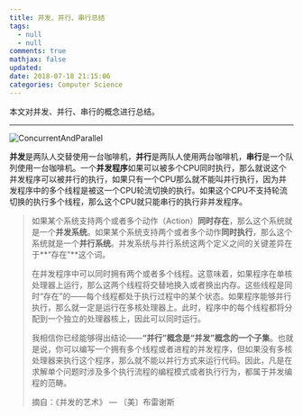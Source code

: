 ```yaml
---
title: 并发、并行、串行总结
tags:
  - null
  - null
comments: true
mathjax: false
updated:
date: 2018-07-18 21:15:06
categories: Computer Science
---
```


本文对并发、并行、串行的概念进行总结。

<!-- more -->

---

![ConcurrentAndParallel](ConcurrentAndParallel.jpg)

**并发**是两队人交替使用一台咖啡机，**并行**是两队人使用两台咖啡机，**串行**是一个队列使用一台咖啡机。一个**并发程序**如果可以被多个CPU同时执行，那么就说这个并发程序可以被并行的执行，如果只有一个CPU那么就不能叫并行执行，因为并发程序中的多个线程是被这一个CPU轮流切换的执行。如果这个CPU不支持轮流切换的执行多个线程，那么这个CPU就只能串行的执行非并发程序。

> 如果某个系统支持两个或者多个动作（Action）**同时存在**，那么这个系统就是一个**并发系统**。如果某个系统支持两个或者多个动作**同时执行**，那么这个系统就是一个**并行系统**。并发系统与并行系统这两个定义之间的关键差异在于**“存在”**这个词。
>
> 在并发程序中可以同时拥有两个或者多个线程。这意味着，如果程序在单核处理器上运行，那么这两个线程将交替地换入或者换出内存。这些线程是同时“存在”的——每个线程都处于执行过程中的某个状态。如果程序能够并行执行，那么就一定是运行在多核处理器上。此时，程序中的每个线程都将分配到一个独立的处理器核上，因此可以同时运行。
>
> 我相信你已经能够得出结论——**“并行”概念是“并发”概念的一个子集**。也就是说，你可以编写一个拥有多个线程或者进程的并发程序，但如果没有多核处理器来执行这个程序，那么就不能以并行方式来运行代码。因此，凡是在求解单个问题时涉及多个执行流程的编程模式或者执行行为，都属于并发编程的范畴。
>
> 摘自：《并发的艺术》 — 〔美〕布雷谢斯